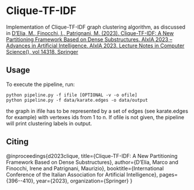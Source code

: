 # Clique-TF-IDF

Implementation of Clique-TF-IDF graph clustering algorithm, as discussed in [D’Elia, M., Finocchi, I., Patrignani, M. (2023). Clique-TF-IDF: A New Partitioning Framework Based on Dense Substructures. AIxIA 2023 – Advances in Artificial Intelligence. AIxIA 2023. Lecture Notes in Computer Science(), vol 14318. Springer](https://link.springer.com/chapter/10.1007/978-3-031-47546-7_27)

## Usage

To execute the pipeline, run:

    python pipeline.py -f ifile [OPTIONAL -v -o ofile]
    python pipeline.py -f data/karate.edges -o data/output

the graph in ifile has to be represented by a set of edges (see karate.edges for example) with vertexes ids from 1 to n. 
If ofile is not given, the pipeline will print clustering labels in output.

## Citing

   @inproceedings{d2023clique,
  title={Clique-TF-IDF: A New Partitioning Framework Based on Dense Substructures},
  author={D’Elia, Marco and Finocchi, Irene and Patrignani, Maurizio},
  booktitle={International Conference of the Italian Association for Artificial Intelligence},
  pages={396--410},
  year={2023},
  organization={Springer}
}


